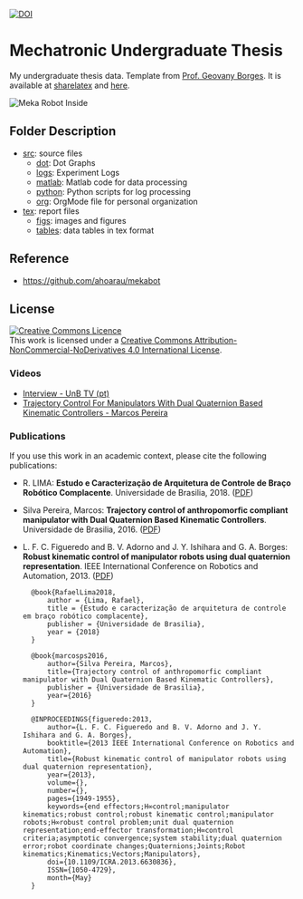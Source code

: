 [![DOI](https://zenodo.org/badge/142446759.svg)](https://zenodo.org/badge/latestdoi/142446759)

# Mechatronic Undergraduate Thesis

My undergraduate thesis data. Template from [Prof. Geovany Borges](https://github.com/geovanyb). It is available at [sharelatex](https://www.sharelatex.com/templates/59afea1a951af79f0775037e) and [here](https://github.com/arthurbeggs/unb-template-tg-mecatronica).

<img alt="Meka Robot Inside" style="border-width:0" src="https://github.com/akafael/undergrad-thesis/raw/master/tex/figs/meka-inside.png" />

## Folder Description

 * [src](src): source files
    * [dot](src/dot): Dot Graphs
    * [logs](src/logs): Experiment Logs
    * [matlab](src/matlab): Matlab code for data processing
    * [python](src/python): Python scripts for log processing
    * [org](src/org): OrgMode file for personal organization
 * [tex](tex): report files
    * [figs](tex/figs): images and figures
    * [tables](tex/tables): data tables in tex format

## Reference

 * https://github.com/ahoarau/mekabot 

## License
    
<a rel="license" href="http://creativecommons.org/licenses/by-nc-nd/4.0/"><img alt="Creative Commons Licence" style="border-width:0" src="https://i.creativecommons.org/l/by-nc-nd/4.0/88x31.png" /></a><br />This work is licensed under a <a rel="license" href="http://creativecommons.org/licenses/by-nc-nd/4.0/">Creative Commons Attribution-NonCommercial-NoDerivatives 4.0 International License</a>.

### Videos

 * [Interview - UnB TV (pt)](https://www.youtube.com/watch?v=OdcH7c8XfEY)
 * [Trajectory Control For Manipulators With Dual Quaternion Based Kinematic Controllers - Marcos Pereira](https://www.youtube.com/watch?v=6uH855RMO7w)

### Publications

If you use this work in an academic context, please cite the following publications:

* R. LIMA: **Estudo e Caracterização de Arquitetura de Controle de Braço Robótico Complacente**. Universidade de Brasilia, 2018. ([PDF](https://github.com/akafael/undergrad-thesis/releases/download/TG2/TG.pdf))
* Silva Pereira, Marcos: **Trajectory control of anthropomorfic compliant manipulator with Dual Quaternion Based Kinematic Controllers**. Universidade de Brasilia, 2016. ([PDF](https://github.com/lara-unb/TGs/blob/master/2016_02/TG_Marcos_Pereira.pdf))
* L. F. C. Figueredo and B. V. Adorno and J. Y. Ishihara and G. A. Borges: **Robust kinematic control of manipulator robots using dual quaternion representation**. IEEE International Conference on Robotics and Automation, 2013. ([PDF](http://adorno.eng.ufmg.br/publications/icra13_2060_fi.pdf))


        @book{RafaelLima2018,
            author = {Lima, Rafael},
            title = {Estudo e caracterização de arquitetura de controle em braço robótico complacente},
            publisher = {Universidade de Brasilia},
            year = {2018}
        }
        
        @book{marcosps2016,
            author={Silva Pereira, Marcos},
            title={Trajectory control of anthropomorfic compliant manipulator with Dual Quaternion Based Kinematic Controllers},
            publisher = {Universidade de Brasilia},
            year={2016}
        }
        
        @INPROCEEDINGS{figueredo:2013,
            author={L. F. C. Figueredo and B. V. Adorno and J. Y. Ishihara and G. A. Borges},
            booktitle={2013 IEEE International Conference on Robotics and Automation},
            title={Robust kinematic control of manipulator robots using dual quaternion representation},
            year={2013},
            volume={},
            number={},
            pages={1949-1955},
            keywords={end effectors;H∞control;manipulator kinematics;robust control;robust kinematic control;manipulator robots;H∞robust control problem;unit dual quaternion representation;end-effector transformation;H∞control criteria;asymptotic convergence;system stability;dual quaternion error;robot coordinate changes;Quaternions;Joints;Robot kinematics;Kinematics;Vectors;Manipulators},
            doi={10.1109/ICRA.2013.6630836},
            ISSN={1050-4729},
            month={May}
        }

